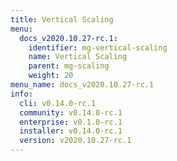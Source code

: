 ```yaml
---
title: Vertical Scaling
menu:
  docs_v2020.10.27-rc.1:
    identifier: mg-vertical-scaling
    name: Vertical Scaling
    parent: mg-scaling
    weight: 20
menu_name: docs_v2020.10.27-rc.1
info:
  cli: v0.14.0-rc.1
  community: v0.14.0-rc.1
  enterprise: v0.1.0-rc.1
  installer: v0.14.0-rc.1
  version: v2020.10.27-rc.1
---
```


